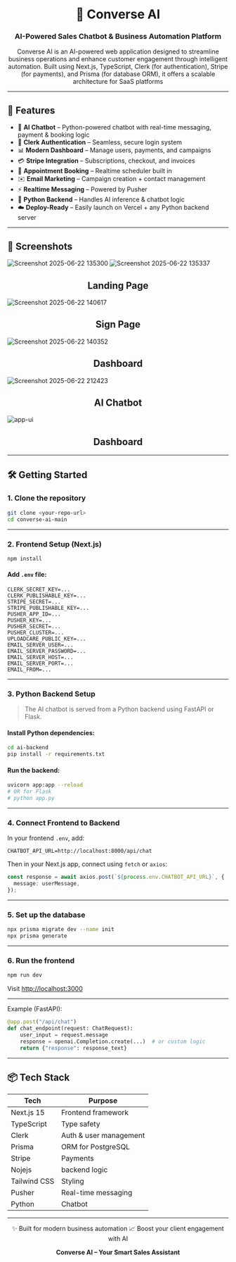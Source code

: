 <div align="center">

# 🤖 Converse AI

### AI-Powered Sales Chatbot & Business Automation Platform

Converse AI is an AI-powered web application designed to streamline business operations and enhance customer engagement through intelligent automation. Built using Next.js, TypeScript, Clerk (for authentication), Stripe (for payments), and Prisma (for database ORM), it offers a scalable architecture for SaaS platforms
</div>

---

## 🚀 Features

* 💬 **AI Chatbot** – Python-powered chatbot with real-time messaging, payment & booking logic
* 🔐 **Clerk Authentication** – Seamless, secure login system
* 📊 **Modern Dashboard** – Manage users, payments, and campaigns
* 💳 **Stripe Integration** – Subscriptions, checkout, and invoices
* 📅 **Appointment Booking** – Realtime scheduler built in
* ✉️ **Email Marketing** – Campaign creation + contact management
* ⚡ **Realtime Messaging** – Powered by Pusher
* 🐍 **Python Backend** – Handles AI inference & chatbot logic
* ☁️ **Deploy-Ready** – Easily launch on Vercel + any Python backend server

---

## 📸 Screenshots

![Screenshot 2025-06-22 135300](https://github.com/user-attachments/assets/4605ff58-7cab-40c9-82a2-bee28270966c)
![Screenshot 2025-06-22 135337](https://github.com/user-attachments/assets/1852a60f-cf5c-4ebf-abd2-a0dd44c4b286)

<h2 align="center">Landing Page</h2>

![Screenshot 2025-06-22 140617](https://github.com/user-attachments/assets/f6294a95-981b-4bbc-9909-3d750549d570)

<h2 align="center">Sign Page</h2>

![Screenshot 2025-06-22 140352](https://github.com/user-attachments/assets/5606fc6b-349b-470d-b492-905911bd24ff)

<h2 align="center">Dashboard</h2>

![Screenshot 2025-06-22 212423](https://github.com/user-attachments/assets/2c387129-285d-404b-8205-7d2c00a7440e)

<h2 align="center"> AI Chatbot</h2>

![app-ui](https://github.com/user-attachments/assets/85fd6c56-6c75-4953-91d2-e0b28df5b398)

<h2 align="center">Dashboard</h2>


---

## 🛠️ Getting Started

### 1. Clone the repository

```bash
git clone <your-repo-url>
cd converse-ai-main
```

---

### 2. Frontend Setup (Next.js)

```bash
npm install
```

#### Add `.env` file:

```env
CLERK_SECRET_KEY=...
CLERK_PUBLISHABLE_KEY=...
STRIPE_SECRET=...
STRIPE_PUBLISHABLE_KEY=...
PUSHER_APP_ID=...
PUSHER_KEY=...
PUSHER_SECRET=...
PUSHER_CLUSTER=...
UPLOADCARE_PUBLIC_KEY=...
EMAIL_SERVER_USER=...
EMAIL_SERVER_PASSWORD=...
EMAIL_SERVER_HOST=...
EMAIL_SERVER_PORT=...
EMAIL_FROM=...
```

---

### 3. Python Backend Setup

> The AI chatbot is served from a Python backend using FastAPI or Flask.


#### Install Python dependencies:

```bash
cd ai-backend
pip install -r requirements.txt
```

#### Run the backend:

```bash
uvicorn app:app --reload
# OR for Flask
# python app.py
```
---

### 4. Connect Frontend to Backend

In your frontend `.env`, add:

```env
CHATBOT_API_URL=http://localhost:8000/api/chat
```

Then in your Next.js app, connect using `fetch` or `axios`:

```ts
const response = await axios.post(`${process.env.CHATBOT_API_URL}`, {
  message: userMessage,
});
```

---

### 5. Set up the database

```bash
npx prisma migrate dev --name init
npx prisma generate
```

---

### 6. Run the frontend

```bash
npm run dev
```

Visit [http://localhost:3000](http://localhost:3000)

---


Example (FastAPI):

```python
@app.post("/api/chat")
def chat_endpoint(request: ChatRequest):
    user_input = request.message
    response = openai.Completion.create(...)  # or custom logic
    return {"response": response_text}
```

---

## 📦 Tech Stack

| Tech             | Purpose                |
| ---------------- | ---------------------- |
| Next.js 15       | Frontend framework     |
| TypeScript       | Type safety            |
| Clerk            | Auth & user management |
| Prisma           | ORM for PostgreSQL     |
| Stripe           | Payments               |
| Nojejs           | backend logic          |
| Tailwind CSS     | Styling                |
| Pusher           | Real-time messaging    |
| Python           | Chatbot                |  

---

<div align="center">

✨ Built for modern business automation
📈 Boost your client engagement with AI

**Converse AI – Your Smart Sales Assistant**

</div>


